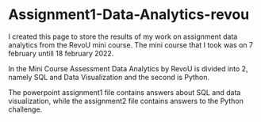 # Assignment1-Data-Analytics-revou
I created this page to store the results of my work on assignment data analytics from the RevoU mini course. The mini course that I took was on 7 february untill 18 february 2022.

In the Mini Course Assessment Data Analytics by RevoU is divided into 2, namely SQL and Data Visualization and the second is Python.

The powerpoint assignment1 file contains answers about SQL and data visualization, while the assignment2 file contains answers to the Python challenge.
